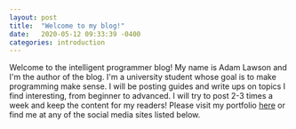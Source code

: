 ```yaml
---
layout: post
title:  "Welcome to my blog!"
date:   2020-05-12 09:33:39 -0400
categories: introduction
---
```

Welcome to the intelligent programmer blog! My name is Adam Lawson and I'm the author of the blog. I'm a university student whose goal is to make programming make sense. I will be posting guides and write ups on topics I find interesting, from beginner to advanced. I will try to post 2-3 times a week and keep the content for my readers! Please visit my portfolio [here](https://adamlawson99.github.io/) or find me at any of the social media sites listed below.